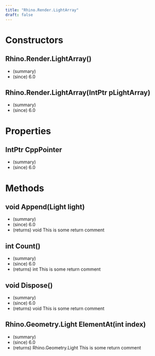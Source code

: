 ```yaml
---
title: "Rhino.Render.LightArray"
draft: false
---
```


# Constructors
## Rhino.Render.LightArray()
- (summary) 
- (since) 6.0
## Rhino.Render.LightArray(IntPtr pLightArray)
- (summary) 
- (since) 6.0
# Properties
## IntPtr CppPointer
- (summary) 
- (since) 6.0
# Methods
## void Append(Light light)
- (summary) 
- (since) 6.0
- (returns) void This is some return comment
## int Count()
- (summary) 
- (since) 6.0
- (returns) int This is some return comment
## void Dispose()
- (summary) 
- (since) 6.0
- (returns) void This is some return comment
## Rhino.Geometry.Light ElementAt(int index)
- (summary) 
- (since) 6.0
- (returns) Rhino.Geometry.Light This is some return comment
